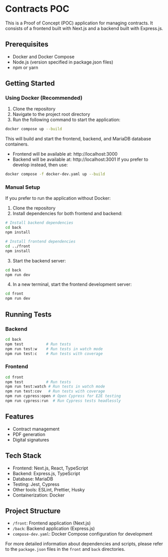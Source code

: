 # Contracts POC

This is a Proof of Concept (POC) application for managing contracts. It consists of a frontend built with Next.js and a backend built with Express.js.

## Prerequisites

- Docker and Docker Compose
- Node.js (version specified in package.json files)
- npm or yarn

## Getting Started

### Using Docker (Recommended)

1. Clone the repository
2. Navigate to the project root directory
3. Run the following command to start the application:

```bash
docker compose up --build
```

This will build and start the frontend, backend, and MariaDB database containers.

- Frontend will be available at: http://localhost:3000
- Backend will be available at: http://localhost:3001
If you prefer to develop instead, then use:
```bash
docker compose -f docker-dev.yaml up --build
```
### Manual Setup

If you prefer to run the application without Docker:

1. Clone the repository
2. Install dependencies for both frontend and backend:

```bash
# Install backend dependencies
cd back
npm install

# Install frontend dependencies
cd ../front
npm install
```

3. Start the backend server:

```bash
cd back
npm run dev
```

4. In a new terminal, start the frontend development server:

```bash
cd front
npm run dev
```

## Running Tests

### Backend

```bash
cd back
npm test          # Run tests
npm run test:w    # Run tests in watch mode
npm run test:c    # Run tests with coverage
```

### Frontend

```bash
cd front
npm test          # Run tests
npm run test:watch # Run tests in watch mode
npm run test:cov   # Run tests with coverage
npm run cypress:open # Open Cypress for E2E testing
npm run cypress:run  # Run Cypress tests headlessly
```

## Features

- Contract management
- PDF generation
- Digital signatures

## Tech Stack

- Frontend: Next.js, React, TypeScript
- Backend: Express.js, TypeScript
- Database: MariaDB
- Testing: Jest, Cypress
- Other tools: ESLint, Prettier, Husky
- Containerization: Docker

## Project Structure

- `/front`: Frontend application (Next.js)
- `/back`: Backend application (Express.js)
- `compose-dev.yaml`: Docker Compose configuration for development

For more detailed information about dependencies and scripts, please refer to the `package.json` files in the `front` and `back` directories.